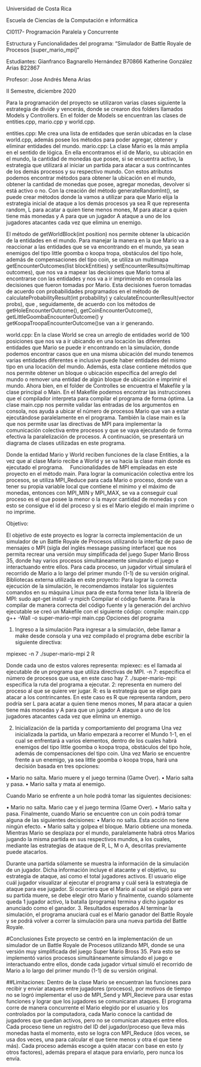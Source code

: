 Universidad de Costa Rica

Escuela de Ciencias de la Computación e informática

CI0117- Programación Paralela y Concurrente

Estructura y Funcionalidades del programa:
“Simulador de Battle Royale de Procesos [super_mario_mpi]”

 

Estudiantes:
Gianfranco Bagnarello Hernández B70866
Katherine González Arias B22867

Profesor: Jose Andrés Mena Arias

II Semestre, diciembre 2020 

Para la programación del proyecto se utilizaron varias clases siguiente la estrategia de divide y vencerás, donde se crearon dos folders llamados Models y Controllers. 
En el folder de Models se encuentran las clases de entities.cpp, mario.cpp y world.cpp. 

entities.cpp: Me crea una lista de entidades que serán ubicadas en la clase world.cpp, además posee los métodos para poder agregar, obtener y eliminar entidades del mundo. 
mario.cpp: La clase Mario es la más amplia en el sentido de lógica. En ella encontramos el id de Mario, su ubicación en el mundo, la cantidad de monedas que posee, si se encuentra activo, la estrategia que utilizará al iniciar un partida para atacar a sus contrincantes de los demás procesos y su respectivo mundo. Con estos atributos podemos encontrar métodos para obtener la ubicación en el mundo, obtener la cantidad de monedas que posee, agregar monedas, devolver si está activo o no. 
Con la creación del método generateRandomInt(), se puede crear métodos donde la vamos a utilizar para que Mario elija la estrategia inicial de ataque a los demás procesos ya sea R que representa random, L para acatar a quien tiene menos mones, M para atacar a quien tiene más monedas y A para que un jugador A ataque a uno de los jugadores atacantes cada vez que elimina un enemigo.

El método de getWorldBlock(int position) nos permite obtener la ubicación de la entidades en el mundo. 
Para manejar la manera en la que Mario va a reaccionar a las entidades que se va encontrando en el mundo, ya sean enemigos del tipo little goomba o koopa tropa, obstáculos del tipo hole, además de compensaciones del tipo coin, se utiliza un multimapa getEncounterOutcomes(list blockEntities) y setEncounterResults(multimap outcomes), que nos va a mapear las decisiones que Mario toma al encontrarse con las entidades y nos va a ir imprimiendo en consola las decisiones que fueron tomadas por Mario. Esta decisiones fueron tomadas de acuerdo con probabilidades programados en el método de calculateProbabilityResult(int probability) y calculateEncounterResult(vector probs), que , seguidamente, de acuerdo con los métodos de getHoleEncounterOutcome(), getCoinEncounterOutcome(), getLittleGoombaEncounterOutcome() y getKoopaTroopaEncounterOutcome()se van a ir generando. 

world.cpp: En la clase World se crea un arreglo de entidades world de 100 posiciones que nos va a ir ubicando en una locación las diferentes entidades que Mario se puede ir encontrando en la simulación, donde podemos encontrar casos que en una misma ubicación del mundo tenemos varias entidades diferentes e inclusive puede haber entidades del mismo tipo en una locación del mundo.
Además, esta clase contiene métodos que nos permite obtener un bloque o ubicación específica del arreglo del mundo o remover una entidad de algún bloque de ubicación e imprimir el mundo. 
Ahora bien, en el folder de Controlles se encuentra el Makefile y la clase principal o Main. 
En el Makefile podemos encontrar las instrucciones que el compilador interpreta para compilar el programa de forma óptima. 
La clase main.cpp nos permite validar las entradas de los argumentos en consola, nos ayuda a ubicar el número de procesos Mario que van a estar ejecutándose paralelamente en el programa. También la clase main es la que nos permite usar las directivas de MPI para implementar la comunicación colectiva entre procesos y que se vaya ejecutando de forma efectiva la paralelización de procesos.
A continuación, se presentará un diagrama de clases utilizadas en este programa.
 
Donde la entidad Mario y World reciben funciones de la clase Entities, a la vez que al clase Mario recibe a World y se va hacia la clase main donde es ejecutado el programa. 
Funcionalidades de MPI empleadas en este proyecto en el método main. 
Para lograr la comunicación colectiva entre los procesos, se utiliza MPI_Reduce para cada Mario o proceso, donde van a tener su propia variable local que contiene el mínimo y el máximo de monedas, entonces con MPI_MIN y MPI_MAX, se va a conseguir cual proceso es el que posee la menor o la mayor cantidad de monedas y con esto se consigue el id del proceso y si es el Mario elegido el main imprime o no imprime.

Objetivo:

El objetivo de este proyecto es lograr la correcta implementación de
un simulador de un Battle Royale de Procesos utilizando la interfaz de
paso de mensajes o MPI (sigla del inglés message passing interface) que
nos permita recrear una versión muy simplificada del juego Super Mario
Bross 35, donde hay varios procesos simultáneamente simulando el juego
e interactuando entre ellos. Para cada proceso, un jugador virtual
simulará el recorrido de Mario a lo largo del primer mundo (1-1) de su
versión original.
Bibliotecas externa utilizada en este proyecto:
Para lograr la correcta ejecución de la simulación, le recomendamos
instalar los siguientes comandos en su máquina Linux para de esta forma
tener lista la librería de MPI:
sudo apt-get install -y mpich
Compilar el código fuente.
Para la compilar de manera correcta del código fuente y la generación
del archivo ejecutable se creó un Makefile con el siguiente código:
compile: main.cpp
g++ -Wall -o super-mario-mpi main.cpp
Opciones del programa

1. Ingreso a la simulación
Para ingresar a la simulación, debe llamar a make desde consola y una
vez compilado el programa debe escribir la siguiente directiva:

mpiexec -n 7 ./super-mario-mpi 2 R

Donde cada uno de estos valores representa:
mpiexec: es el llamada al ejecutable de un programa que utiliza
directivas de MPI.
-n 7: especifica el número de procesos que usa, en este caso hay 7.
./super-mario-mpi: especifica la ruta del programa a ejecutar.
2: representa en numero del proceso al que se quiere ver jugar.
R: es la estrategia que se elige para atacar a los contrincantes. En
este caso es R que representa random, pero podría ser L para acatar a
quien tiene menos mones, M para atacar a quien tiene más monedas y A
para que un jugador A ataque a uno de los jugadores atacantes cada vez
que elimina un enemigo.

2. Inicialización de la partida y comportamiento del programa
Una vez inicializada la partida, un Mario empezará a recorrer el Mundo
1-1, en el cual se enfrentará a varios elementos, dentro de los cuales 
habrá enemigos del tipo little goomba o koopa tropa, obstáculos del
tipo hole, además de compensaciones del tipo coin.
Una vez Mario se encuentre frente a un enemigo, ya sea little goomba o
koopa tropa, hará una decisión basada en tres opciones:

• Mario no salta. Mario muere y el juego termina (Game Over).
• Mario salta y pasa.
• Mario salta y mata al enemigo.

Cuando Mario se enfrente a un hole podrá tomar las siguientes
decisiones:

• Mario no salta. Mario cae y el juego termina (Game Over).
• Mario salta y pasa.
Finalmente, cuando Mario se encuentre con un coin podrá tomar alguna
de las siguientes decisiones:
• Mario no salta. Esta acción no tiene ningún efecto.
• Mario salta y golpea el bloque. Mario obtiene una moneda.
Mientras Mario se desplaza por el mundo, paralelamente habrá otros
Marios jugando la misma partida en sus respectivos mundos, a los cuales,
mediante las estrategias de ataque de R, L, M o A, descritas previamente
puede atacarlos.

Durante una partida sólamente se muestra la información de la simulación
de un jugador. Dicha información incluye el atacante y el objetivo, su
estrategia de ataque, así como el total jugadores activos. El usuario 
elige cuál jugador visualizar al ejecutar el programa y cuál será la
estrategia de ataque para ese jugador. Si ocurriera que el Mario al
cual se eligió para ver su partida muere, se debe elegir otro Mario y
finalmente, cuando sólamente queda 1 jugador activo, la batalla
(programa) termina y dicho jugador es anunciado como el ganador.
3. Resultados esperados
Al terminar la simulación, el programa anuciará cual es el Mario ganador
del Battle Royale y se podrá volver a correr la simulación para una
nueva partida del Battle Royale.

#Conclusiones
Este proyecto se centró en la implementación de un simulador de un
Battle Royale de Procesos utilizando MPI, donde se una versión muy
simplificada del juego Super Mario Bross 35. Para esto se implementó
varios procesos simultáneamente simulando el juego e interactuando
entre ellos, donde cada jugador virtual simuló el recorrido de Mario a
lo largo del primer mundo (1-1) de su versión original.

##Limitaciones:
Dentro de la clase Mario se encuentran las funciones para recibir y enviar ataques entre jugadores (procesos), por motivos de tiempo no se logró implementar el uso de MPI_Send y MPI_Recieve para usar estas funciones y lograr que los jugadores se comunicaran ataques. El programa corre de manera concurrente el Mario elegido por el usuario y los controlados por la computadora, cada Mario conoce la cantidad de jugadores que quedan activos, pero no se comunican ataques entre ellos. 
Cada proceso tiene un registro del ID del jugador/proceso que lleva más monedas hasta el momento, esto se logra con MPI_Reduce (dos veces, se usa dos veces, una para calcular el que tiene menos y otra el que tiene más). Cada proceso además escoge a quién atacar con base en esto (y otros factores), además prepara el ataque para enviarlo, pero nunca los envía.
